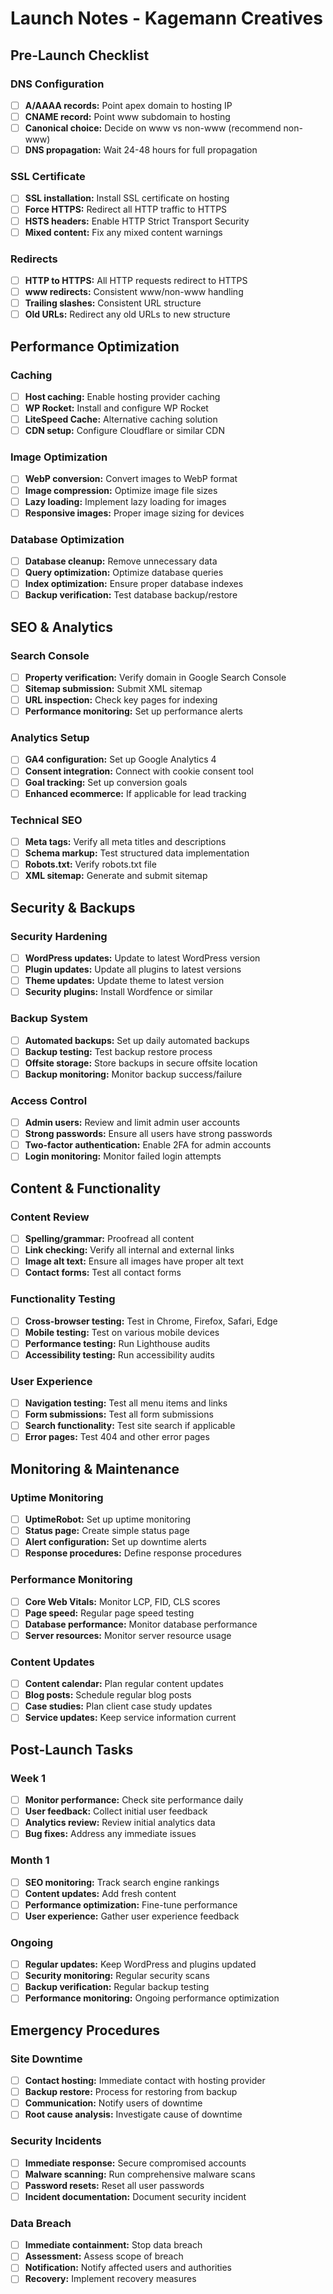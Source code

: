 # Launch Notes - Kagemann Creatives

## Pre-Launch Checklist

### DNS Configuration
- [ ] **A/AAAA records:** Point apex domain to hosting IP
- [ ] **CNAME record:** Point www subdomain to hosting
- [ ] **Canonical choice:** Decide on www vs non-www (recommend non-www)
- [ ] **DNS propagation:** Wait 24-48 hours for full propagation

### SSL Certificate
- [ ] **SSL installation:** Install SSL certificate on hosting
- [ ] **Force HTTPS:** Redirect all HTTP traffic to HTTPS
- [ ] **HSTS headers:** Enable HTTP Strict Transport Security
- [ ] **Mixed content:** Fix any mixed content warnings

### Redirects
- [ ] **HTTP to HTTPS:** All HTTP requests redirect to HTTPS
- [ ] **www redirects:** Consistent www/non-www handling
- [ ] **Trailing slashes:** Consistent URL structure
- [ ] **Old URLs:** Redirect any old URLs to new structure

## Performance Optimization

### Caching
- [ ] **Host caching:** Enable hosting provider caching
- [ ] **WP Rocket:** Install and configure WP Rocket
- [ ] **LiteSpeed Cache:** Alternative caching solution
- [ ] **CDN setup:** Configure Cloudflare or similar CDN

### Image Optimization
- [ ] **WebP conversion:** Convert images to WebP format
- [ ] **Image compression:** Optimize image file sizes
- [ ] **Lazy loading:** Implement lazy loading for images
- [ ] **Responsive images:** Proper image sizing for devices

### Database Optimization
- [ ] **Database cleanup:** Remove unnecessary data
- [ ] **Query optimization:** Optimize database queries
- [ ] **Index optimization:** Ensure proper database indexes
- [ ] **Backup verification:** Test database backup/restore

## SEO & Analytics

### Search Console
- [ ] **Property verification:** Verify domain in Google Search Console
- [ ] **Sitemap submission:** Submit XML sitemap
- [ ] **URL inspection:** Check key pages for indexing
- [ ] **Performance monitoring:** Set up performance alerts

### Analytics Setup
- [ ] **GA4 configuration:** Set up Google Analytics 4
- [ ] **Consent integration:** Connect with cookie consent tool
- [ ] **Goal tracking:** Set up conversion goals
- [ ] **Enhanced ecommerce:** If applicable for lead tracking

### Technical SEO
- [ ] **Meta tags:** Verify all meta titles and descriptions
- [ ] **Schema markup:** Test structured data implementation
- [ ] **Robots.txt:** Verify robots.txt file
- [ ] **XML sitemap:** Generate and submit sitemap

## Security & Backups

### Security Hardening
- [ ] **WordPress updates:** Update to latest WordPress version
- [ ] **Plugin updates:** Update all plugins to latest versions
- [ ] **Theme updates:** Update theme to latest version
- [ ] **Security plugins:** Install Wordfence or similar

### Backup System
- [ ] **Automated backups:** Set up daily automated backups
- [ ] **Backup testing:** Test backup restore process
- [ ] **Offsite storage:** Store backups in secure offsite location
- [ ] **Backup monitoring:** Monitor backup success/failure

### Access Control
- [ ] **Admin users:** Review and limit admin user accounts
- [ ] **Strong passwords:** Ensure all users have strong passwords
- [ ] **Two-factor authentication:** Enable 2FA for admin accounts
- [ ] **Login monitoring:** Monitor failed login attempts

## Content & Functionality

### Content Review
- [ ] **Spelling/grammar:** Proofread all content
- [ ] **Link checking:** Verify all internal and external links
- [ ] **Image alt text:** Ensure all images have proper alt text
- [ ] **Contact forms:** Test all contact forms

### Functionality Testing
- [ ] **Cross-browser testing:** Test in Chrome, Firefox, Safari, Edge
- [ ] **Mobile testing:** Test on various mobile devices
- [ ] **Performance testing:** Run Lighthouse audits
- [ ] **Accessibility testing:** Run accessibility audits

### User Experience
- [ ] **Navigation testing:** Test all menu items and links
- [ ] **Form submissions:** Test all form submissions
- [ ] **Search functionality:** Test site search if applicable
- [ ] **Error pages:** Test 404 and other error pages

## Monitoring & Maintenance

### Uptime Monitoring
- [ ] **UptimeRobot:** Set up uptime monitoring
- [ ] **Status page:** Create simple status page
- [ ] **Alert configuration:** Set up downtime alerts
- [ ] **Response procedures:** Define response procedures

### Performance Monitoring
- [ ] **Core Web Vitals:** Monitor LCP, FID, CLS scores
- [ ] **Page speed:** Regular page speed testing
- [ ] **Database performance:** Monitor database performance
- [ ] **Server resources:** Monitor server resource usage

### Content Updates
- [ ] **Content calendar:** Plan regular content updates
- [ ] **Blog posts:** Schedule regular blog posts
- [ ] **Case studies:** Plan client case study updates
- [ ] **Service updates:** Keep service information current

## Post-Launch Tasks

### Week 1
- [ ] **Monitor performance:** Check site performance daily
- [ ] **User feedback:** Collect initial user feedback
- [ ] **Analytics review:** Review initial analytics data
- [ ] **Bug fixes:** Address any immediate issues

### Month 1
- [ ] **SEO monitoring:** Track search engine rankings
- [ ] **Content updates:** Add fresh content
- [ ] **Performance optimization:** Fine-tune performance
- [ ] **User experience:** Gather user experience feedback

### Ongoing
- [ ] **Regular updates:** Keep WordPress and plugins updated
- [ ] **Security monitoring:** Regular security scans
- [ ] **Backup verification:** Regular backup testing
- [ ] **Performance monitoring:** Ongoing performance optimization

## Emergency Procedures

### Site Downtime
- [ ] **Contact hosting:** Immediate contact with hosting provider
- [ ] **Backup restore:** Process for restoring from backup
- [ ] **Communication:** Notify users of downtime
- [ ] **Root cause analysis:** Investigate cause of downtime

### Security Incidents
- [ ] **Immediate response:** Secure compromised accounts
- [ ] **Malware scanning:** Run comprehensive malware scans
- [ ] **Password resets:** Reset all user passwords
- [ ] **Incident documentation:** Document security incident

### Data Breach
- [ ] **Immediate containment:** Stop data breach
- [ ] **Assessment:** Assess scope of breach
- [ ] **Notification:** Notify affected users and authorities
- [ ] **Recovery:** Implement recovery measures